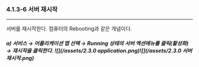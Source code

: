 ### 4.1.3-6 서버 재시작

---

서버를 재시작한다. 컴퓨터의 Rebooting과 같은 개념이다.

##### a\) 서비스 → 어플리케이션 맵 선택 → Running 상태의 서버 액션메뉴를 클릭\(활성화\) → 재시작을 클릭한다. ![](/assets/2.3.0 application.png)![](/assets/2.3.0 서버 재시작.png)



